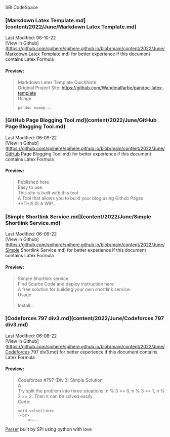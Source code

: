 SBI CodeSpace
### [Markdown Latex Template.md](content/2022/June/Markdown Latex Template.md) 
Last Modified: 06-10-22<br>[View in Github](https://github.com/spihere/spihere.github.io/blob/main/content/2022/June/Markdown Latex Template.md) for better experience if this document contains Latex Formula
#### Preview: 

> Markdown Latex Template QuickNote<br>
> Original Project Site: https://github.com/Wandmalfarbe/pandoc-latex-template<br>
> Usage<br>
> ```shell<br>
> pandoc examp...
### [GitHub Page Blogging Tool.md](content/2022/June/GitHub Page Blogging Tool.md) 
Last Modified: 06-09-22<br>[View in Github](https://github.com/spihere/spihere.github.io/blob/main/content/2022/June/GitHub Page Blogging Tool.md) for better experience if this document contains Latex Formula
#### Preview: 

> Published here<br>
> Easy to use.<br>
> This site is built with this tool<br>
> A Tool that allows you to build your blog using Github Pages<br>
> **THIS IS A WIP...
### [Simple Shortlink Service.md](content/2022/June/Simple Shortlink Service.md) 
Last Modified: 06-09-22<br>[View in Github](https://github.com/spihere/spihere.github.io/blob/main/content/2022/June/Simple Shortlink Service.md) for better experience if this document contains Latex Formula
#### Preview: 

> Simple Shortlink service<br>
> Find Source Code and deploy instruction here<br>
> A free solution for building your own shortlink service.<br>
> Usage<br>
> <br>
> Install...
### [Codeforces 797 div3.md](content/2022/June/Codeforces 797 div3.md) 
Last Modified: 06-08-22<br>[View in Github](https://github.com/spihere/spihere.github.io/blob/main/content/2022/June/Codeforces 797 div3.md) for better experience if this document contains Latex Formula
#### Preview: 

> Codeforces #797 (Div.3) Simple Solution<br>
> A<br>
> Try split the problem into three situations: n % 3 == 0, n % 3 == 1, n % 3 == 2. Then it can be solved easily.<br>
> Code:<br>
> ```cpp<br>
> void solve()<br>
> {<br>
>     in...

[Parser](https://github.com/sbihere/) built by SPI using python with love

